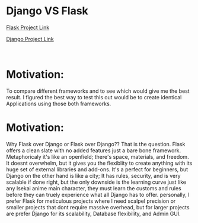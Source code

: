 # Django VS Flask

<a href='https://www.hpforiginals.com'>Flask Project Link</a>

<a href='https://django-draft-blog.herokuapp.com'>Django Project Link</a>

<br>

# Motivation:
To compare different frameworks and to see which would give me the best result. I figured the best way to test this out would be to create identical Applications using those both frameworks.


# Motivation:
Why Flask over Django or Flask over Django?? That is the question. Flask offers a clean slate with no added features just a bare bone framework. Metaphoricaly it's like an openfield; there's space, materials, and freedom. It doesnt overwhelm, but it gives you the flexiblity to create anything with its huge set of external libraries and add-ons. It's a perfect for beginners, but Django on the other hand is like a city; It has rules, security, and is very scalable if done right, but the only downside is the learning curve just like any Isekai anime main character, they must learn the customs and rules before they can truely experience what all Django has to offer. personally, I prefer Flask for meticulous projects where I need scalpel precision or smaller projects that dont require massive overhead, but for larger projects are prefer Django for its scalability, Database flexibility, and Admin GUI.








